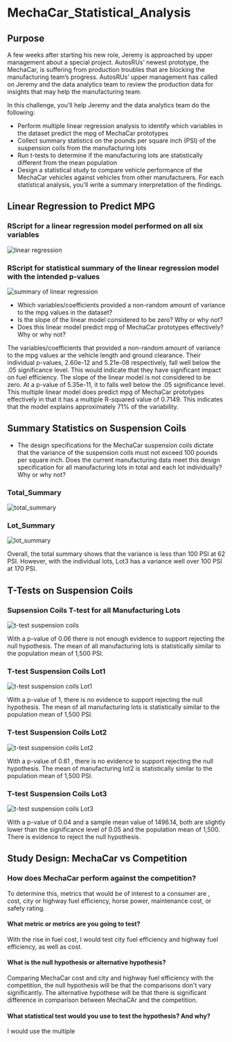 # MechaCar_Statistical_Analysis

## Purpose

A few weeks after starting his new role, Jeremy is approached by upper management about a special project. AutosRUs’ newest prototype, the MechaCar, is suffering from production troubles that are blocking the manufacturing team’s progress. AutosRUs’ upper management has called on Jeremy and the data analytics team to review the production data for insights that may help the manufacturing team.

In this challenge, you’ll help Jeremy and the data analytics team do the following:

- Perform multiple linear regression analysis to identify which variables in the dataset predict the mpg of MechaCar prototypes
- Collect summary statistics on the pounds per square inch (PSI) of the suspension coils from the manufacturing lots
- Run t-tests to determine if the manufacturing lots are statistically different from the mean population
- Design a statistical study to compare vehicle performance of the MechaCar vehicles against vehicles from other manufacturers. For each statistical analysis, you’ll write a summary interpretation of the findings.

## Linear Regression to Predict MPG

### RScript for a linear regression model performed on all six variables

![linear regression](https://user-images.githubusercontent.com/100816778/176944635-d46a229a-c026-4918-9b7d-412c52ecd0fe.png)

### RScript for statistical summary of the linear regression model with the intended p-values

![summary of linear regression](https://user-images.githubusercontent.com/100816778/176944688-4e7a22c4-23ca-472a-bbed-14477fe5533c.png)

- Which variables/coefficients provided a non-random amount of variance to the mpg values in the dataset?
- Is the slope of the linear model considered to be zero? Why or why not?
- Does this linear model predict mpg of MechaCar prototypes effectively? Why or why not?

The variables/coefficients that provided a non-random amount of variance to the mpg values ar the vehicle length and ground clearance. Their individual p-values, 2.60e-12 and 5.21e-08 respectively, fall well below the .05 significance level. This would indicate that they have significant impact on fuel efficiency. The slope of the linear model is not considered to be zero. At a p-value of 5.35e-11, it to falls well below the .05 significance level. This multiple linear model does predict mpg of MechaCar prototypes effectively in that it has a multiple R-squared value of 0.7149. This indicates that the model explains approximately 71% of the variability.

## Summary Statistics on Suspension Coils

- The design specifications for the MechaCar suspension coils dictate that the variance of the suspension coils must not exceed 100 pounds per square inch. Does the current manufacturing data meet this design specification for all manufacturing lots in total and each lot individually? Why or why not?

### Total_Summary
![total_summary](https://user-images.githubusercontent.com/100816778/176962176-79fa3b3b-bfc6-41a8-8432-64d91d386597.png)
### Lot_Summary
![lot_summary](https://user-images.githubusercontent.com/100816778/176962193-053b750e-db6e-4e5c-9dcc-9f4b76bca261.png)

Overall, the total summary shows that the variance is less than 100 PSI at 62 PSI. However, with the individual lots, Lot3 has a variance well over 100 PSI at 170 PSI.

## T-Tests on Suspension Coils

### Supsension Coils T-test for all Manufacturing Lots
![t-test suspension coils](https://user-images.githubusercontent.com/100816778/176976030-b7b1e032-f8e8-4419-bfdd-2f032c0d701f.png)

With a p-value of 0.06 there is not enough evidence to support rejecting the null hypothesis. The mean of all manufacturing lots is statistically similar to the population mean of 1,500 PSI.

### T-test Suspension Coils Lot1
![t-test suspension coils Lot1](https://user-images.githubusercontent.com/100816778/176976046-ff5d073a-29e0-48c5-9238-93a74a96bde7.png)

With a p-value of 1, there is no evidence to support rejecting the null hypothesis. The mean of all manufacturing lots is statistically similar to the population mean of 1,500 PSI.

### T-test Suspension Coils Lot2
![t-test suspension coils Lot2](https://user-images.githubusercontent.com/100816778/176976060-67801cbe-9a49-4950-9831-a7a1f53f9c80.png)

With a p-value of 0.61 , there is no evidence to support rejecting the null hypothesis. The mean of manufacturing lot2 is statistically similar to the population mean of 1,500 PSI.

### T-test Suspension Coils Lot3
![t-test suspension coils Lot3](https://user-images.githubusercontent.com/100816778/176976070-83d92bff-c69e-44cb-bd80-0113800789a1.png)

With a p-value of 0.04 and a sample mean value of 1496.14, both are slightly lower than the significance level of 0.05 and the population mean of 1,500. There is evidence to reject the null hypothesis.

## Study Design: MechaCar vs Competition

### How does MechaCar perform against the competition?
To determine this, metrics that would be of interest to a consumer are , cost, city or highway fuel efficiency, horse power, maintenance cost, or safety rating.

#### What metric or metrics are you going to test?
With the rise in fuel cost, I would test city fuel efficiency and highway fuel efficiency, as well as cost.

#### What is the null hypothesis or alternative hypothesis?
Comparing MechaCar cost and city and highway fuel efficiency with the competition, the null hypothesis will be that the comparisons don't vary significantly. The alternative hypothese will be that there is significant difference in comparison between MechaCAr and the competition.

#### What statistical test would you use to test the hypothesis? And why?
I would use the multiple



